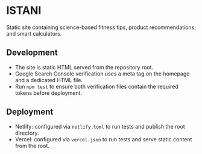 # ISTANI

Static site containing science-based fitness tips, product recommendations, and smart calculators.

## Development

- The site is static HTML served from the repository root.
- Google Search Console verification uses a meta tag on the homepage and a dedicated HTML file.
- Run `npm test` to ensure both verification files contain the required tokens before deployment.

## Deployment

- Netlify: configured via `netlify.toml` to run tests and publish the root directory.
- Vercel: configured via `vercel.json` to run tests and serve static content from the root.
